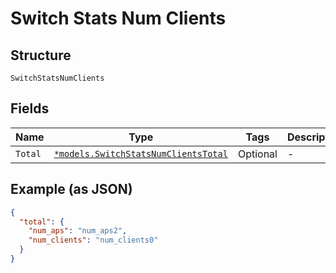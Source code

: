 
# Switch Stats Num Clients

## Structure

`SwitchStatsNumClients`

## Fields

| Name | Type | Tags | Description |
|  --- | --- | --- | --- |
| `Total` | [`*models.SwitchStatsNumClientsTotal`](../../doc/models/switch-stats-num-clients-total.md) | Optional | - |

## Example (as JSON)

```json
{
  "total": {
    "num_aps": "num_aps2",
    "num_clients": "num_clients0"
  }
}
```

